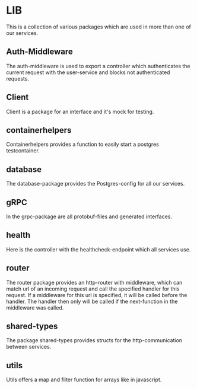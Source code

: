 # LIB

This is a collection of various packages which are used in more than one of our services.

## Auth-Middleware

The auth-middleware is used to export a controller which authenticates the current request with the user-service and blocks not authenticated requests.

## Client

Client is a package for an interface and it's mock for testing.

## containerhelpers

Containerhelpers provides a function to easily start a postgres testcontainer.

## database

The database-package provides the Postgres-config for all our services.

## gRPC

In the grpc-package are all protobuf-files and generated interfaces.

## health

Here is the controller with the healthcheck-endpoint which all services use.

## router

The router package provides an http-router with middleware, which can match url of an incoming request and call the specified handler for this request. If a middleware for this url is specified, it will be called before the handler. The handler then only will be called if the next-function in the middleware was called.

## shared-types

The package shared-types provides structs for the http-communication between services.

## utils

Utils offers a map and filter function for arrays like in javascript.
